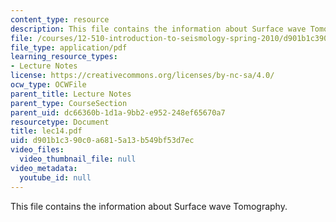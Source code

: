 ```yaml
---
content_type: resource
description: This file contains the information about Surface wave Tomography.
file: /courses/12-510-introduction-to-seismology-spring-2010/d901b1c390c0a6815a13b549bf53d7ec_lec14.pdf
file_type: application/pdf
learning_resource_types:
- Lecture Notes
license: https://creativecommons.org/licenses/by-nc-sa/4.0/
ocw_type: OCWFile
parent_title: Lecture Notes
parent_type: CourseSection
parent_uid: dc66360b-1d1a-9bb2-e952-248ef65670a7
resourcetype: Document
title: lec14.pdf
uid: d901b1c3-90c0-a681-5a13-b549bf53d7ec
video_files:
  video_thumbnail_file: null
video_metadata:
  youtube_id: null
---
```

This file contains the information about Surface wave Tomography.